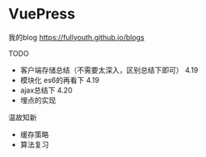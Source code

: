 # VuePress

我的blog https://fullyouth.github.io/blogs

TODO
- 客户端存储总结（不需要太深入，区别总结下即可） 4.19
- 模块化 es6的再看下 4.19
- ajax总结下 4.20
- 埋点的实现

温故知新
- 缓存策略
- 算法复习
